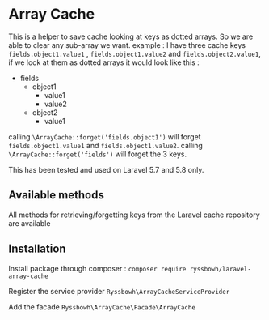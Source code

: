 # Array Cache

This is a helper to save cache looking at keys as dotted arrays. So we are able to clear any sub-array we want. example :
I have three cache keys `fields.object1.value1` , `fields.object1.value2` and  `fields.object2.value1`, if we look at them as dotted arrays it would look like this :

- fields
    - object1
        - value1
        - value2
    - object2
        - value1

calling `\ArrayCache::forget('fields.object1')` will forget `fields.object1.value1` and `fields.object1.value2`.
calling `\ArrayCache::forget('fields')` will forget the 3 keys.

This has been tested and used on Laravel 5.7 and 5.8 only.

## Available methods

All methods for retrieving/forgetting keys from the Laravel cache repository are available

## Installation

Install package through composer : `composer require ryssbowh/laravel-array-cache`

Register the service provider `Ryssbowh\ArrayCacheServiceProvider`

Add the facade `Ryssbowh\ArrayCache\Facade\ArrayCache`